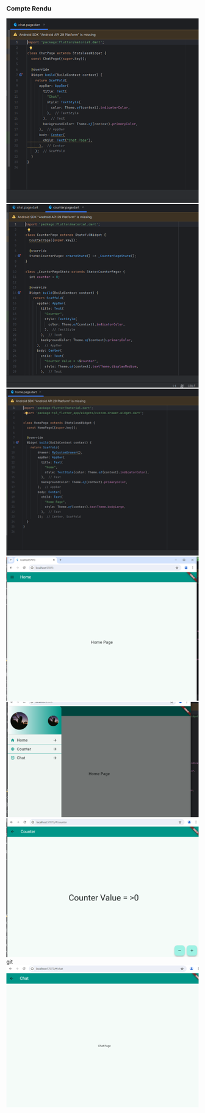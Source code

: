 <h3>Compte Rendu</h3>
<img src="captures/capture1.PNG">
<img src="captures/capture2.PNG">
<img src="captures/capture3.PNG">
<img src="captures/capture4.PNG">
<img src="captures/capture5.PNG">
<img src="captures/capture6.PNG">git
<img src="captures/capture7.PNG">
